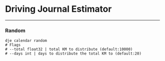 # Driving Journal Estimator


----
### Random
```shell
dje calendar random
# Flags
# --total float32 | total KM to distribute (default:10000)
# --days int | days to distribute the total KM to (default:20)
```